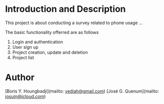 # Introduction and Description

This project is about conducting a survey related to phone usage ...

The basic functionality offerred are as follows

1. Login and authentication
2. User sign up
3. Project creation, update and deletion
4. Project list


# Author
[Boris Y. Houngbadji](mailto: yediah@gmail.com)
[José G. Quenum](mailto: josum@icloud.com)
